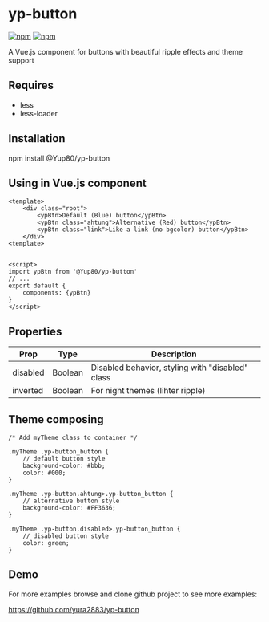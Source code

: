 # yp-button

[![npm](https://img.shields.io/npm/v/@yup80/yp-button.svg)](https://www.npmjs.com/package/@yup80/yp-button)
[![npm](https://img.shields.io/npm/dt/@yup80/yp-button.svg)](https://www.npmjs.com/package/@yup80/yp-button)

A Vue.js component for buttons with beautiful ripple effects and theme support

## Requires
<ul>
    <li>less</li>
    <li>less-loader</li>
</ul>

## Installation

npm install @Yup80/yp-button

## Using in Vue.js component
```` vue
<template>
    <div class="root">
        <ypBtn>Default (Blue) button</ypBtn>
        <ypBtn class="ahtung">Alternative (Red) button</ypBtn>
        <ypBtn class="link">Like a link (no bgcolor) button</ypBtn>
    </div>
<template>


<script>
import ypBtn from '@Yup80/yp-button'
// ...
export default {
    components: {ypBtn}
}
</script>

````

## Properties
<table>
    <th>Prop</th>
    <th>Type</th>
    <th>Description</th>
    <tbody>
        <tr>
            <td>disabled</td>
            <td>Boolean</td>
            <td>Disabled behavior, styling with "disabled" class</td>
        </tr>
        <tr>
            <td>inverted</td>
            <td>Boolean</td>
            <td>For night themes (lihter ripple)</td>
        </tr>            
    </tbody>
</table>

## Theme composing

```` less
/* Add myTheme class to container */

.myTheme .yp-button_button {
    // default button style
    background-color: #bbb;
    color: #000;
}

.myTheme .yp-button.ahtung>.yp-button_button {
    // alternative button style 
    background-color: #FF3636;
}

.myTheme .yp-button.disabled>.yp-button_button {
    // disabled button style  
    color: green;
}

````

## Demo
For more examples browse and clone github project to see more examples: 

https://github.com/yura2883/yp-button


